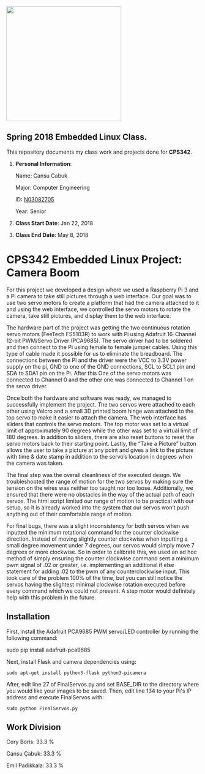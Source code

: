 <img src="https://www.newpaltz.edu/media/identity/logos/newpaltzlogo.jpg" width="300">

## Spring 2018 Embedded Linux Class.

This repository documents my class work and projects done for **CPS342**.

  1. **Personal Information**:
  
     Name: Cansu Cabuk

     Major: Computer Engineering 

     ID: [N03082705](https://github.com/N03082705)

     Year: Senior

   2. **Class Start Date**: Jan 22, 2018

   3. **Class End Date**: May 8, 2018


# CPS342 Embedded Linux Project: Camera Boom

For this project we developed a design where we used a Raspberry Pi 3 and a Pi camera to take still pictures through a web interface. Our goal was to use two servo motors to create a platform that had the camera attached to it and using the web interface, we controlled the servo motors to rotate the camera, take still pictures, and display them to the web interface.

The hardware part of the project was getting the two continuous rotation servo motors (FeeTech FS5103R) to work with Pi using Adafruit 16-Channel 12-bit PWM/Servo Driver (PCA9685). The servo driver had to be soldered and then connect to the Pi using female to female jumper cables. Using this type of cable made it possible for us to eliminate the breadboard. The connections between the Pi and the driver were the VCC to 3.3V power supply on the pi, GND to one of the GND connections, SCL to SCL1 pin and SDA to SDA1 pin on the Pi. After this One of the servo motors was connected to Channel 0 and the other one was connected to Channel 1 on the servo driver. 

Once both the hardware and software was ready, we managed to successfully implement the project. The two servos were attached to each other using Velcro and a small 3D printed boom hinge was attached to the top servo to make it easier to attach the camera. The web interface has sliders that controls the servo motors. The top motor was set to a virtual limit of approximately 90 degrees while the other was set to a virtual limit of  180 degrees. In addition to sliders, there are also reset buttons to reset the servo motors back to their starting point. Lastly, the “Take a Picture” button allows the user to take a picture at any point and gives a link to the picture with time & date stamp in addition to the servo’s location in degrees when the camera was taken. 

The final step was the overall cleanliness of the executed design. We troubleshooted the range of motion for the two servos by making sure the tension on the wires was neither too taught nor too loose. Additionally, we ensured that there were no obstacles in the way of the actual path of each servos. The html script limited our range of motion to be practical with our setup, so it is already worked into the system that our servos won’t push anything out of their comfortable range of motion. 

For final bugs, there was a slight inconsistency for both servos when we inputted the minimum rotational command for the counter clockwise direction. Instead of moving slightly counter clockwise when inputting a small degree movement under 7 degrees, our servos would simply move 7 degrees or more clockwise. So in order to calibrate this, we used an ad hoc method of simply ensuring the counter clockwise command sent a minimum pwm signal of .02 or greater, i.e. implementing an additional if else statement for adding .02 to the pwm of any counterclockwise input. This took care of the problem 100% of the time, but you can still notice the servos having the slightest minimal clockwise rotation executed before every command which we could not prevent. A step motor would definitely help with this problem in the future.


## Installation

First, install the Adafruit PCA9685 PWM servo/LED controller by running the following command:

sudo pip install adafruit-pca9685

Next, install Flask and camera dependencies using:

	sudo apt-get install python3-flask python3-picamera

After, edit line 27 of FinalServos.py and set BASE_DIR to the directory where you would like your images to be saved. Then, edit line 134 to your Pi's IP address and execute FinalServos with:

	sudo python FinalServos.py

## Work Division

Cory Boris: 33.3 %

Cansu Çabuk: 33.3 %

Emil Padikkala: 33.3 %

